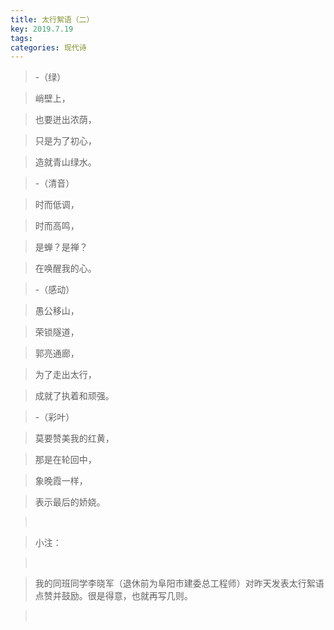 ```yaml
---
title: 太行絮语（二）
key: 2019.7.19
tags: 
categories: 现代诗
---
```


<blockquote class="blockquote-center">-（绿）
</blockquote>
<blockquote class="blockquote-center">峭壁上，
</blockquote>
<blockquote class="blockquote-center">也要迸出浓荫，
</blockquote>
<blockquote class="blockquote-center">只是为了初心，
</blockquote>
<blockquote class="blockquote-center">造就青山绿水。
</blockquote>
<blockquote class="blockquote-center">-（清音）
</blockquote>
<blockquote class="blockquote-center">时而低调，
</blockquote>
<blockquote class="blockquote-center">时而高鸣，
</blockquote>
<blockquote class="blockquote-center">是蝉？是禅？
</blockquote>
<blockquote class="blockquote-center">在唤醒我的心。
</blockquote>
<blockquote class="blockquote-center">-（感动）
</blockquote>
<blockquote class="blockquote-center">愚公移山，
</blockquote>
<blockquote class="blockquote-center">荣锁隧道，
</blockquote>
<blockquote class="blockquote-center">郭亮通廊，
</blockquote>
<blockquote class="blockquote-center">为了走出太行，
</blockquote>
<blockquote class="blockquote-center">成就了执着和顽强。
</blockquote>
<blockquote class="blockquote-center">-（彩叶）
</blockquote>
<blockquote class="blockquote-center">莫要赞美我的红黄，
</blockquote>
<blockquote class="blockquote-center">那是在轮回中，
</blockquote>
<blockquote class="blockquote-center">象晚霞一样，
</blockquote>
<blockquote class="blockquote-center">表示最后的娇娆。
</blockquote>
<blockquote class="blockquote-center"></br>
</blockquote>
<blockquote class="blockquote-center">小注：
</blockquote>
<blockquote class="blockquote-center"></br>
</blockquote>
<blockquote class="blockquote-center">我的同班同学李晓军（退休前为阜阳市建委总工程师）对昨天发表太行絮语点赞并鼓励。很是得意，也就再写几则。
</blockquote>
<blockquote class="blockquote-center"></br>
</blockquote>
